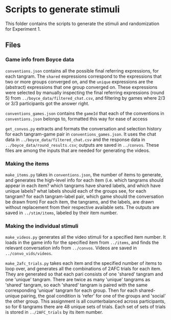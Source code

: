 # Scripts to generate stimuli

This folder contains the scripts to generate the stimuli and randomization for Experiment 1.

## Files

### Game info from Boyce data

`conventions.json` contains all the possible final referring expressions, for each tangram. The `shared` expressions correspond to the expressions that two or more groups converged on, and the `unique` expressions are the (abstract) expressions that one group converged on. These expressions were selected by manually inspecting the final referring expressions (round 5) from `../boyce_data/filtered_chat.csv`, and filtering by games where 2/3 or 3/3 participants got the answer right.

`conventions_games.json` contains the `gameId` that each of the conventions in `conventions.json` belongs to, formatted this way for ease of access

`get_convos.py` extracts and formats the conversation and selection history for each tangram-game pair in `conventions_games.json`. It uses the chat data in `../boyce_data/filtered_chat.csv` and the response data in `../boyce_data/round_results.csv`; outputs are saved in `../convos`. These files are among the inputs that are needed for generating the videos.

### Making the items

`make_items.py` takes in `conventions.json`, the number of items to generate, and generates the high-level info for each item (i.e. which tangrams should appear in each item? which tangrams have shared labels, and which have unique labels? what labels should each of the groups see, for each tangram? for each tangram-label pair, which game should the conversation be drawn from) For each item, the tangrams, and the labels, are drawn without replacement from their respective available sets. The outputs are saved in `../stim/items`, labeled by their item number.

### Making the individual stimuli

`make_videos.py` generates all the video stimuli for a specified item number. It loads in the game info for the specified item from `../items`, and finds the relevant conversation info from `../convos`. Videos are saved in `../convo_vids/videos`.

`make_2afc_trials.py` takes each item and the specified number of items to loop over, and generates all the combinations of 2AFC trials for each item. They are generated so that each pari consists of one 'shared' tangram and one 'unique' tangram. There are twice as many 'unique' tangrams as 'shared' tangram, so each 'shared' tangram is paired with the same corresponding 'unique' tangram for each group. Then for each shared-unique pairing, the goal condition is 'refer' for one of the groups and 'social' the other group. This assignment is all counterbalanced across participants, so for 6 tangrams there are 48 unique sets of trials. Each set of sets of trials is stored in `../2AFC_trials` by its item number.
